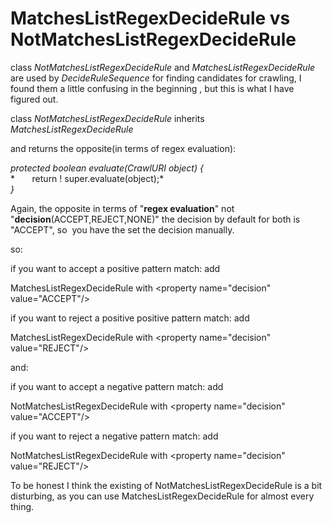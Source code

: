 # MatchesListRegexDecideRule vs NotMatchesListRegexDecideRule

class *NotMatchesListRegexDecideRule* and *MatchesListRegexDecideRule*
are used by *DecideRuleSequence* for finding candidates for crawling, I
found them a little confusing in the beginning , but this is what I have
figured out.

class *NotMatchesListRegexDecideRule* inherits 
*MatchesListRegexDecideRule*

and returns the opposite(in terms of regex evaluation):

*protected boolean evaluate(CrawlURI object) {*  
*       return ! super.evaluate(object);*  
*}*

Again, the opposite in terms of "**regex evaluation**" not
"**decision**(ACCEPT,REJECT,NONE)" the decision by default for both is
"ACCEPT", so  you have the set the decision manually.

so:

if you want to accept a positive pattern match: add

MatchesListRegexDecideRule with &lt;property name="decision"
value="ACCEPT"/&gt;

if you want to reject a positive positive pattern match: add

MatchesListRegexDecideRule with &lt;property name="decision"
value="REJECT"/&gt;

and:

if you want to accept a negative pattern match: add

NotMatchesListRegexDecideRule with &lt;property name="decision"
value="ACCEPT"/&gt;

if you want to reject a negative pattern match: add

NotMatchesListRegexDecideRule with &lt;property name="decision"
value="REJECT"/&gt;

To be honest I think the existing of NotMatchesListRegexDecideRule is a
bit disturbing, as you can use MatchesListRegexDecideRule for almost
every thing.
